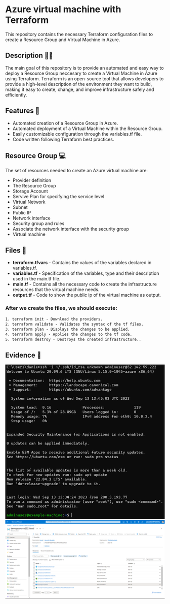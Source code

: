 
# Azure virtual machine with Terraform

This repository contains the necessary Terraform configuration files to create a Resource Group and Virtual Machine in Azure.

## Description 👩‍💻

The main goal of this repository is to provide an automated and easy way to deploy a Resource Group neccesary to create a Virtual Machine in Azure using Terraform. Terraform is an open-source tool that allows developers to provide a high-level description of the environment they want to build, making it easy to create, change, and improve infrastructure safely and efficiently.

## Features :wrench:

* Automated creation of a Resource Group in Azure.
* Automated deployment of a Virtual Machine within the Resource Group.
* Easily customizable configuration through the variables.tf file.
* Code written following Terraform best practices.


## Resource Group :computer:

The set of resources needed to create an Azure virtual machine are:

* Provider definition
* The Resource Group
* Storage Account
* Servive Plan for specifying the service level 
* Virtual Network
* Subnet
* Public IP
* Network interface
* Security group and rules
* Associate the network interface with the security group 
* Virtual machine

## Files :file_folder:
* **terraform.tfvars** - Contains the values of the variables declared in variables.tf.
* **variables.tf** - Specification of the variables, type and their description used in the main.tf file.
* **main.tf** - Contains all the necessary code to create the infrastructure resources that the virtual machine needs.
* **output.tf** - Code to show the public ip of the virtual machine as output.

### After we create the files, we should execute:

    1. terraform init - Download the providers.
    2. terraform validate - Validates the syntax of the tf files.
    3. terraform plan - Displays the changes to be applied.
    4. terraform apply - Applies the changes to the tf code.
    5. terraform destroy - Destroys the created infrastructure..


## Evidence :iphone:
![conexionSSH](Images/conexionSSH.png)
![resources](Images/resources.png)
